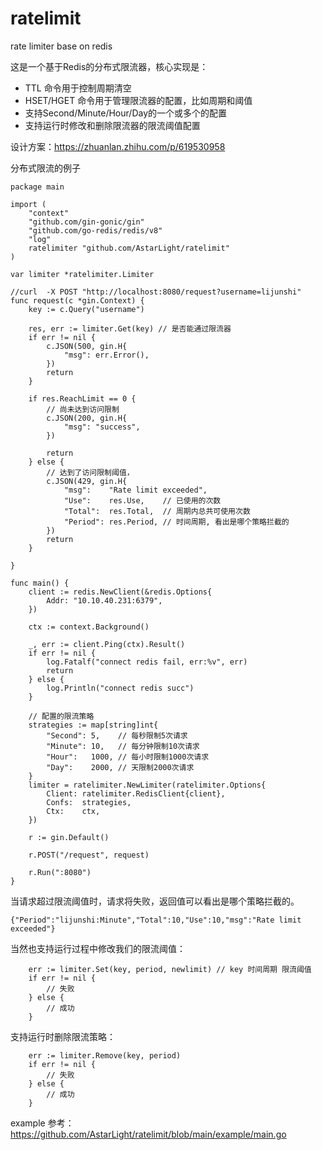 # ratelimit
rate limiter base on redis


这是一个基于Redis的分布式限流器，核心实现是：
- TTL 命令用于控制周期清空
- HSET/HGET 命令用于管理限流器的配置，比如周期和阈值
- 支持Second/Minute/Hour/Day的一个或多个的配置
- 支持运行时修改和删除限流器的限流阈值配置

设计方案：https://zhuanlan.zhihu.com/p/619530958

分布式限流的例子
```
package main

import (
	"context"
	"github.com/gin-gonic/gin"
	"github.com/go-redis/redis/v8"
	"log"
	ratelimiter "github.com/AstarLight/ratelimit"
)

var limiter *ratelimiter.Limiter

//curl  -X POST "http://localhost:8080/request?username=lijunshi"
func request(c *gin.Context) {
	key := c.Query("username")

	res, err := limiter.Get(key) // 是否能通过限流器
	if err != nil {
		c.JSON(500, gin.H{
			"msg": err.Error(),
		})
		return
	}

	if res.ReachLimit == 0 {
		// 尚未达到访问限制
		c.JSON(200, gin.H{
			"msg": "success",
		})

		return
	} else {
		// 达到了访问限制阈值，
		c.JSON(429, gin.H{
			"msg":    "Rate limit exceeded",
			"Use":    res.Use,    // 已使用的次数
			"Total":  res.Total,  // 周期内总共可使用次数
			"Period": res.Period, // 时间周期, 看出是哪个策略拦截的
		})
		return
	}

}

func main() {
	client := redis.NewClient(&redis.Options{
		Addr: "10.10.40.231:6379",
	})

	ctx := context.Background()

	_, err := client.Ping(ctx).Result()
	if err != nil {
		log.Fatalf("connect redis fail, err:%v", err)
		return
	} else {
		log.Println("connect redis succ")
	}

	// 配置的限流策略
	strategies := map[string]int{
		"Second": 5,    // 每秒限制5次请求
		"Minute": 10,   // 每分钟限制10次请求
		"Hour":   1000, // 每小时限制1000次请求
		"Day":    2000, // 天限制2000次请求
	}
	limiter = ratelimiter.NewLimiter(ratelimiter.Options{
		Client: ratelimiter.RedisClient{client},
		Confs:  strategies,
		Ctx:    ctx,
	})

	r := gin.Default()

	r.POST("/request", request)

	r.Run(":8080")
}

```
当请求超过限流阈值时，请求将失败，返回值可以看出是哪个策略拦截的。
```
{"Period":"lijunshi:Minute","Total":10,"Use":10,"msg":"Rate limit exceeded"}
```


当然也支持运行过程中修改我们的限流阈值：
```
	err := limiter.Set(key, period, newlimit) // key 时间周期 限流阈值
	if err != nil {
        // 失败
	} else {
        // 成功
	}
```

支持运行时删除限流策略：
```
	err := limiter.Remove(key, period)
	if err != nil {
        // 失败
	} else {
        // 成功
	}
```

example 参考： https://github.com/AstarLight/ratelimit/blob/main/example/main.go

